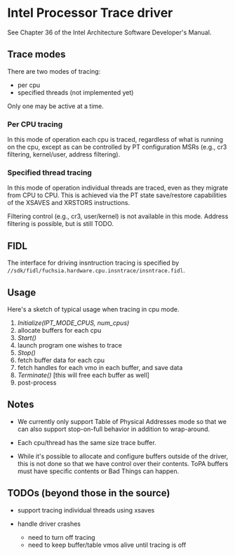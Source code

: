 # Intel Processor Trace driver

See Chapter 36 of the Intel Architecture Software Developer's Manual.

## Trace modes

There are two modes of tracing:

- per cpu
- specified threads (not implemented yet)

Only one may be active at a time.

### Per CPU tracing

In this mode of operation each cpu is traced, regardless of what is
running on the cpu, except as can be controlled by PT configuration MSRs
(e.g., cr3 filtering, kernel/user, address filtering).

### Specified thread tracing

In this mode of operation individual threads are traced, even as they
migrate from CPU to CPU. This is achieved via the PT state save/restore
capabilities of the XSAVES and XRSTORS instructions.

Filtering control (e.g., cr3, user/kernel) is not available in this mode.
Address filtering is possible, but is still TODO.

## FIDL

The interface for driving insntruction tracing is specified by
`//sdk/fidl/fuchsia.hardware.cpu.insntrace/insntrace.fidl`.

## Usage

Here's a sketch of typical usage when tracing in cpu mode.

1) *Initialize(IPT_MODE_CPUS, num_cpus)*
2) allocate buffers for each cpu
3) *Start()*
4) launch program one wishes to trace
5) *Stop()*
6) fetch buffer data for each cpu
7) fetch handles for each vmo in each buffer, and save data
8) *Terminate()* [this will free each buffer as well]
9) post-process

## Notes

- We currently only support Table of Physical Addresses mode so that
we can also support stop-on-full behavior in addition to wrap-around.

- Each cpu/thread has the same size trace buffer.

- While it's possible to allocate and configure buffers outside of the driver,
this is not done so that we have control over their contents. ToPA buffers
must have specific contents or Bad Things can happen.

## TODOs (beyond those in the source)

- support tracing individual threads using xsaves

- handle driver crashes
  - need to turn off tracing
  - need to keep buffer/table vmos alive until tracing is off
